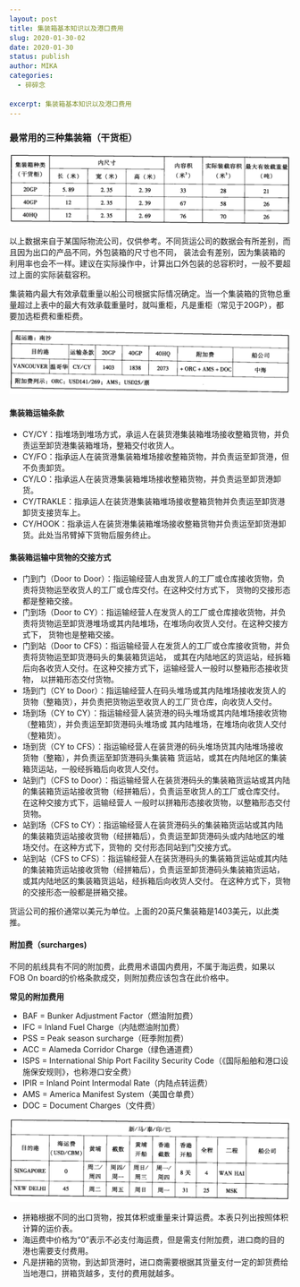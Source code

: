 ```yaml
---
layout: post
title: 集装箱基本知识以及港口费用
slug: 2020-01-30-02
date: 2020-01-30
status: publish
author: MIKA
categories: 
  - 碎碎念

excerpt: 集装箱基本知识以及港口费用
---
```


### 最常用的三种集装箱（干货柜）

![集装箱尺寸](./containerAndCharge/containerSize.png)

以上数据来自于某国际物流公司，仅供参考。不同货运公司的数据会有所差别，而且因为出口的产品不同，外包装箱的尺寸也不同，
装法会有差别，因为集装箱的利用率也会不一样。建议在实际操作中，计算出口外包装的总容积时，一般不要超过上面的实际装载容积。

集装箱内最大有效承载重量以船公司根据实际情况确定。当一个集装箱的货物总重量超过上表中的最大有效承载重量时，就叫重柜，凡是重柜（常见于20GP），都要加选柜费和重柜费。

![海运费费用表](./containerAndCharge/freightCharge.png)

#### 集装箱运输条款

- CY/CY：指堆场到堆场方式，承运人在装货港集装箱堆场接收整箱货物，并负责运至卸货港集装箱堆场，整箱交付收货人。
- CY/FO：指承运人在装货港集装箱堆场接收整箱货物，并负责运至卸货港，但不负责卸货。
- CY/LO：指承运人在装货港集装箱堆场接收整箱货物，并负责运至卸货港卸货。
- CY/TRAKLE：指承运人在装货港集装箱堆场接收整箱货物并负责运至卸货港卸货支接货车上。
- CY/HOOK：指承运人在装货港集装箱堆场接收整箱货物并负责运至卸货港卸货。此处当吊臂掉下货物后服务终止。

#### 集装箱运输中货物的交接方式

- 门到门（Door to Door）：指运输经营人由发货人的工厂或仓库接收货物，负责将货物运至收货人的工厂或仓库交付。在这种交付方式下，
货物的交接形态都是整箱交接。
- 门到场（Door to CY）：指运输经营人在发货人的工厂或仓库接收货物，并负责将货物运至卸货港堆场或其内陆堆场，在堆场向收货人交付。在这种交接方式下，
货物也是整箱交接。
- 门到站（Door to CFS）：指运输经营人在发货人的工厂或仓库接收货物，并负责将货物运至卸货港码头的集装箱货运站，
或其在内陆地区的货运站，经拆箱后向各收货人交付。在这种交接方式下，运输经营人一般时以整箱形态接收货物，
以拼箱形态交付货物。
- 场到门（CY to Door）：指运输经营人在码头堆场或其内陆堆场接收发货人的货物（整箱货），并负责把货物运至收货人的工厂货仓库，向收货人交付。
- 场到场（CY to CY）：指运输经营人装货港的码头堆场或其内陆堆场接收货物（整箱货），并负责运至卸货港码头堆场或
其内陆堆场，在堆场向收货人交付（整箱货）。
- 场到货（CY to CFS）：指运输经营人在装货港的码头堆场货其内陆堆场接收货物（整箱），并负责运至卸货港码头集装箱
货运站，或其在内陆地区的集装箱货运站，一般经拆箱后向收货人交付。
- 站到门（CFS to Door）：指运输经营人在装货港码头的集装箱货运站或其内陆的集装箱货运站接收货物（经拼箱后），负责运至收货人的工厂或仓库交付。在这种交接方式下，运输经营人
一般时以拼箱形态接收货物，以整箱形态交付货物。
- 站到场（CFS to CY）：指运输经营人在装货港码头的集装箱货运站或其内陆的集装箱货运站接收货物（经拼箱后），负责运至卸货港码头或内陆地区的堆场交付。在这种方式下，货物的
交付形态同站到门交接方式。
- 站到站（CFS to CFS）：指运输经营人在装货港码头的集装箱货运站或其内陆的集装箱货运站接收货物（经拼箱后），负责运至卸货港码头集装箱货运站，或其内陆地区的集装箱货运站，经拆箱后向收货人交付。
在这种方式下，货物的交接形态一般都是拼箱交接。

货运公司的报价通常以美元为单位。上面的20英尺集装箱是1403美元，以此类推。

#### 附加费（surcharges)

不同的航线具有不同的附加费，此费用术语国内费用，不属于海运费，如果以FOB On board的价格条款成交，则附加费应该包含在此价格中。

**常见的附加费用**
- BAF = Bunker Adjustment Factor（燃油附加费）
- IFC = Inland Fuel Charge（内陆燃油附加费）
- PSS = Peak season surcharge（旺季附加费）
- ACC = Alameda Corridor Charge（绿色通道费）
- ISPS = International Ship Port Facility Security Code（《国际船舶和港口设施保安规则》，也称港口安全费）
- IPIR = Inland Point Intermodal Rate（内陆点转运费）
- AMS = America Manifest System（美国仓单费）
- DOC = Document Charges（文件费）

![拼箱费用表](./containerAndCharge/pinxiang.png)

- 拼箱根据不同的出口货物，按其体积或重量来计算运费。本表只列出按照体积计算的运价表。
- 海运费中价格为“0”表示不必支付海运费，但是需支付附加费，进口商的目的港也需要支付费用。
- 凡是拼箱的货物，到达卸货港时，进口商需要根据其货量支付一定的卸货费给当地港口，拼箱货越多，支付的费用就越多。
